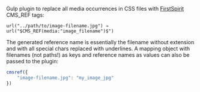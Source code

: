 Gulp plugin to replace all media occurrences in CSS files with
[FirstSpirit](http://www.e-spirit.com/de/product/advantage/advantages.html)
CMS_REF tags:

`url("../path/to/image-filename.jpg") → url("$CMS_REF(media:"image_filename")$")`

The generated reference name is essentially the filename without extension and
with all special chars replaced with underlines. A mapping object with filenames
(not paths!) as keys and reference names as values can also be passed to the
plugin:

```javascript
cmsref({
    "image-filename.jpg": "my_image_jpg"
})
```